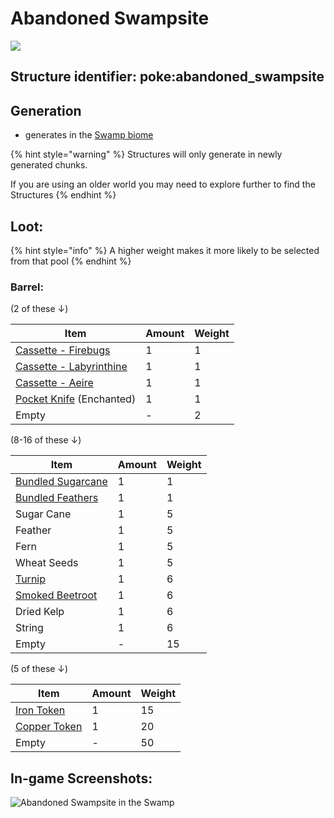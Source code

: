 # Abandoned Swampsite

![](https://github.com/ItsMePok/PFE/assets/136857747/c73031c1-f564-4d6e-89e0-793225c14624)

## **Structure identifier:** poke:abandoned\_swampsite <a href="#identifier" id="identifier"></a>

## Generation

* generates in the [Swamp biome](https://minecraft.wiki/w/Swamp)

{% hint style="warning" %}
Structures will only generate in newly generated chunks.&#x20;

If you are using an older world you may need to explore further to find the Structures
{% endhint %}

## Loot:

{% hint style="info" %}
A higher weight makes it more likely to be selected from that pool
{% endhint %}

### **Barrel:**

(2 of these ↓)

| Item                                                                                  | Amount | Weight |
| ------------------------------------------------------------------------------------- | ------ | ------ |
| [Cassette - Firebugs](https://github.com/ItsMePok/PFE/wiki/Cassette-Firebugs)         | 1      | 1      |
| [Cassette - Labyrinthine](https://github.com/ItsMePok/PFE/wiki/Cassette-Labyrinthine) | 1      | 1      |
| [Cassette - Aeire](https://github.com/ItsMePok/PFE/wiki/Cassette-Aerie)               | 1      | 1      |
| [Pocket Knife](https://github.com/ItsMePok/PFE/wiki/Pocket-Knife) (Enchanted)         | 1      | 1      |
| Empty                                                                                 | -      | 2      |

(8-16 of these ↓)

| Item                                                                        | Amount | Weight |
| --------------------------------------------------------------------------- | ------ | ------ |
| [Bundled Sugarcane](https://github.com/ItsMePok/PFE/wiki/Bundled-Sugarcane) | 1      | 1      |
| [Bundled Feathers](https://github.com/ItsMePok/PFE/wiki/Bundled-Feathers)   | 1      | 1      |
| Sugar Cane                                                                  | 1      | 5      |
| Feather                                                                     | 1      | 5      |
| Fern                                                                        | 1      | 5      |
| Wheat Seeds                                                                 | 1      | 5      |
| [Turnip](https://github.com/ItsMePok/PFE/wiki/Turnip)                       | 1      | 6      |
| [Smoked Beetroot](https://github.com/ItsMePok/PFE/wiki/Smoked-Beetroot)     | 1      | 6      |
| Dried Kelp                                                                  | 1      | 6      |
| String                                                                      | 1      | 6      |
| Empty                                                                       | -      | 15     |

(5 of these ↓)

| Item                                                                                                                                                                     | Amount | Weight |
| ------------------------------------------------------------------------------------------------------------------------------------------------------------------------ | ------ | ------ |
| [<img src="https://github.com/ItsMePok/PFE/assets/136857747/aa3d5a31-9866-4bd1-bc09-ba7fa6775f7e" alt="" data-size="line">Iron Token](../items/tokens/iron-token.md)     | 1      | 15     |
| [<img src="https://github.com/ItsMePok/PFE/assets/136857747/1c78ba2a-4a5b-4b7b-83ff-ed21aa75ebd8" alt="" data-size="line">Copper Token](../items/tokens/copper-token.md) | 1      | 20     |
| Empty                                                                                                                                                                    | -      | 50     |

## In-game Screenshots:

![Abandoned Swampsite in the Swamp](https://github.com/ItsMePok/PFE/assets/136857747/a2c7a0c7-9bad-47b0-b606-79f0d5f527ff)

